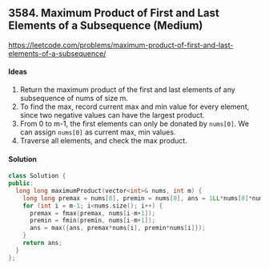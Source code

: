 ## 3584. Maximum Product of First and Last Elements of a Subsequence (Medium)


https://leetcode.com/problems/maximum-product-of-first-and-last-elements-of-a-subsequence/


#### Ideas
1. Return the maximum product of the first and last elements of any subsequence of nums of size m.
2. To find the max, record current max and min value for every element, since two negative values can have the largest product.
3. From 0 to m-1, the first elements can only be donated by `nums[0]`. We can assign `nums[0]` as current max, min values.
4. Traverse all elements, and check the max product.

#### Solution
```C++
class Solution {
public:
  long long maximumProduct(vector<int>& nums, int m) {
    long long premax = nums[0], premin = nums[0], ans = 1LL*nums[0]*nums[m-1];
    for (int i = m-1; i<nums.size(); i++) {
      premax = fmax(premax, nums[i-m+1]);
      premin = fmin(premin, nums[i-m+1]);
      ans = max({ans, premax*nums[i], premin*nums[i]});
    }
    return ans;
  }
};
```